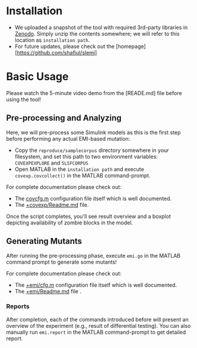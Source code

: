 # Installation

- We uploaded a snapshot of the tool with required 3rd-party libraries in [Zenodo](https://). Simply unzip the contents somewhere; we will refer to this location as `installation path`.
- For future updates, please check out the [homepage][https://github.com/shafiul/slemi]

# Basic Usage

Please watch the 5-minute video demo from the [READE.md] file before using the tool!

## Pre-processing and Analyzing

Here, we will pre-process some Simulink models as this is the first step before performing any actual EMI-based mutation:

- Copy the `reproduce/samplecorpus` directory somewhere in your filesystem, and set this path to two environment variables: `COVEXPEXPLORE` and `SLSFCORPUS`
- Open MATLAB in the `installation path` and execute `covexp.covcollect()` in the MATLAB command-prompt.


For complete documentation please check out: 

- The [covcfg.m](https://github.com/shafiul/slemi/tree/master/%2Bcovexp) configuration file itself which is well documented.
- The [+covexp/Readme.md](https://github.com/shafiul/slemi/tree/master/%2Bcovexp) file. 

Once the script completes, you'll see result overview and a boxplot depicting availability of zombie blocks in the model.

## Generating Mutants

After running the pre-processing phase, execute `emi.go` in the MATLAB command prompt to generate some mutants!

For complete documentation please check out:

- The [+emi/cfg.m](https://github.com/shafiul/slemi/blob/master/%2Bemi/cfg.m) configuration file itself which is well documented.
- The [+emi/Readme.md](https://github.com/shafiul/slemi/tree/master/%2Bemi) file .

### Reports

After completion, each of the commands introduced before will present an overview of the experiment (e.g., result of differential testing). You can also manually run `emi.report` in the MATLAB command-prompt to get detailed report.